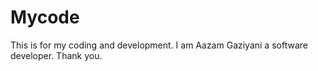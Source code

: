 # Mycode
This is for my coding and development.
I am Aazam Gaziyani a software developer.
Thank you.
